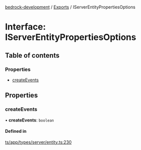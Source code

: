 [bedrock-development](../README.md) / [Exports](../modules.md) / IServerEntityPropertiesOptions

# Interface: IServerEntityPropertiesOptions

## Table of contents

### Properties

- [createEvents](IServerEntityPropertiesOptions.md#createevents)

## Properties

### createEvents

• **createEvents**: `boolean`

#### Defined in

[ts/app/types/server/entity.ts:230](https://github.com/DauntlessStudio/Bedrock-Developments/blob/c7d1542/ts/app/types/server/entity.ts#L230)
